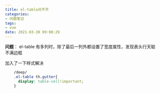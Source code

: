 ```yaml
---
title: el-table对不齐
categories: 
- 问题笔记
tags: 
- vue
date: 2021-03-30 09:08:29
---
```

**问题**： el-table 有多列时，除了最后一列外都设置了宽度属性，发现表头行天聪不满边框
<!--more-->
加入了一下样式解决
```css
    /deep/
    .el-table th.gutter{
      display: table-cell!important;
    }
```

